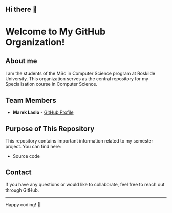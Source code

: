 ## Hi there 👋

# Welcome to My GitHub Organization!

## About me
I am the students of the MSc in Computer Science program at Roskilde University. This organization serves as the central repository for my Specialisation course in Computer Science.

## Team Members
- **Marek Laslo** - [GitHub Profile](https://github.com/MarLaslo)

## Purpose of This Repository
This repository contains important information related to my semester project. You can find here:
- Source code


## Contact
If you have any questions or would like to collaborate, feel free to reach out through GitHub.

---
Happy coding! 🚀


